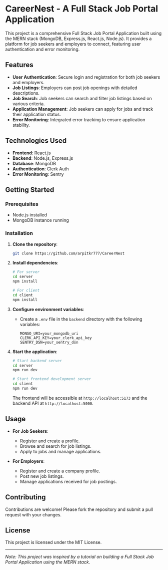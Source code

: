 # CareerNest - A Full Stack Job Portal Application

This project is a comprehensive Full Stack Job Portal Application built using the MERN stack (MongoDB, Express.js, React.js, Node.js). It provides a platform for job seekers and employers to connect, featuring user authentication and error monitoring.

## Features

- **User Authentication**: Secure login and registration for both job seekers and employers.
- **Job Listings**: Employers can post job openings with detailed descriptions.
- **Job Search**: Job seekers can search and filter job listings based on various criteria.
- **Application Management**: Job seekers can apply for jobs and track their application status.
- **Error Monitoring**: Integrated error tracking to ensure application stability.

## Technologies Used

- **Frontend**: React.js
- **Backend**: Node.js, Express.js
- **Database**: MongoDB
- **Authentication**: Clerk Auth
- **Error Monitoring**: Sentry

## Getting Started

### Prerequisites

- Node.js installed
- MongoDB instance running

### Installation

1. **Clone the repository**:

   ```bash
   git clone https://github.com/arpitkr777/CareerNest
   
   ```

2. **Install dependencies**:

   ```bash
   # For server
   cd server
   npm install

   # For client
   cd client
   npm install
   ```

3. **Configure environment variables**:

   - Create a `.env` file in the `backend` directory with the following variables:

     ```env
     MONGO_URI=your_mongodb_uri
     CLERK_API_KEY=your_clerk_api_key
     SENTRY_DSN=your_sentry_dsn
     ```

4. **Start the application**:

   ```bash
   # Start backend server
   cd server
   npm run dev

   # Start frontend development server
   cd client
   npm run dev
   ```

   The frontend will be accessible at `http://localhost:5173` and the backend API at `http://localhost:5000`.

## Usage

- **For Job Seekers**:
  - Register and create a profile.
  - Browse and search for job listings.
  - Apply to jobs and manage applications.

- **For Employers**:
  - Register and create a company profile.
  - Post new job listings.
  - Manage applications received for job postings.

## Contributing

Contributions are welcome! Please fork the repository and submit a pull request with your changes.

## License

This project is licensed under the MIT License.

---

*Note: This project was inspired by a tutorial on building a Full Stack Job Portal Application using the MERN stack.*
